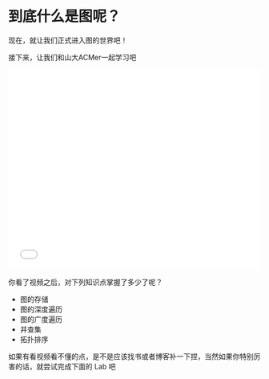 # 到底什么是图呢？

现在，就让我们正式进入图的世界吧！

接下来，让我们和山大ACMer一起学习吧

<iframe src="//player.bilibili.com/player.html?isOutside=true&aid=113894999720663&bvid=BV1ntfzYPEMb&cid=28095088009&p=1" scrolling="no" border="0" frameborder="no" framespacing="0" allowfullscreen="true" width="100%" height="400px" autoplay=false></iframe>

你看了视频之后，对下列知识点掌握了多少了呢？

- 图的存储
- 图的深度遍历
- 图的广度遍历
- 并查集
- 拓扑排序

如果有看视频看不懂的点，是不是应该找书或者博客补一下捏，当然如果你特别厉害的话，就尝试完成下面的 Lab 吧